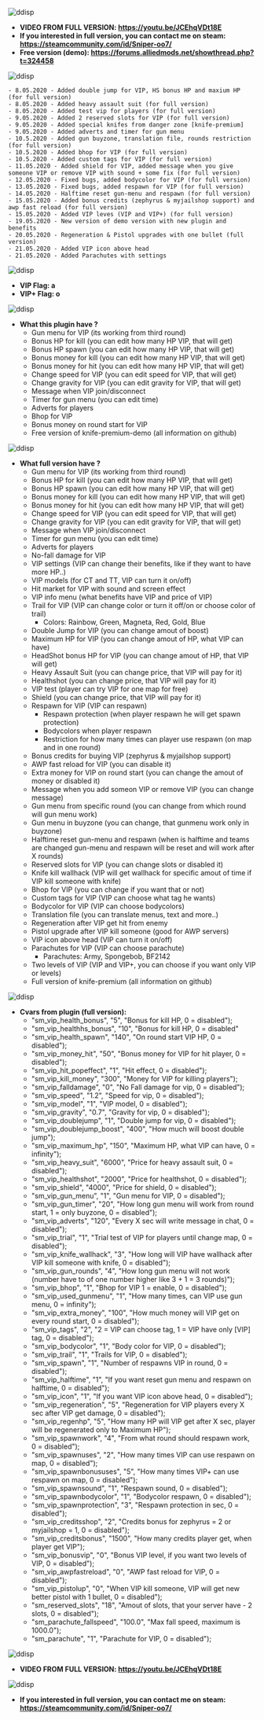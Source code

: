 ![ddisp](https://i.imgur.com/QyGaJdH.png)
* **VIDEO FROM FULL VERSION: https://youtu.be/JCEhqVDt18E** 
* **If you interested in full version, you can contact me on steam: https://steamcommunity.com/id/Sniper-oo7/**
* **Free version (demo): https://forums.alliedmods.net/showthread.php?t=324458**

![ddisp](https://i.imgur.com/Lk1Rf6X.png)

    - 8.05.2020 - Added double jump for VIP, HS bonus HP and maxium HP (for full version)
    - 8.05.2020 - Added heavy assault suit (for full version)
    - 8.05.2020 - Added test vip for players (for full version)
    - 9.05.2020 - Added 2 reserved slots for VIP (for full version)
    - 9.05.2020 - Added special knifes from danger zone [knife-premium]
    - 9.05.2020 - Added adverts and timer for gun menu
    - 10.5.2020 - Added gun buyzone, translation file, rounds restriction (for full version)
    - 10.5.2020 - Added bhop for VIP (for full version)
    - 10.5.2020 - Added custom tags for VIP (for full version)
    - 11.05.2020 - Added shield for VIP, added message when you give someone VIP or remove VIP with sound + some fix (for full version)
    - 12.05.2020 - Fixed bugs, added bodycolor for VIP (for full version)
    - 13.05.2020 - Fixed bugs, added respawn for VIP (for full version)
    - 14.05.2020 - Halftime reset gun-menu and respawn (for full version)
    - 15.05.2020 - Added bonus credits (zephyrus & myjailshop support) and awp fast reload (for full version)
    - 15.05.2020 - Added VIP leves (VIP and VIP+) (for full version)
    - 19.05.2020 - New version of demo version with new plugin and benefits
    - 20.05.2020 - Regeneration & Pistol upgrades with one bullet (full version)
    - 21.05.2020 - Added VIP icon above head
    - 21.05.2020 - Added Parachutes with settings

![ddisp](https://i.imgur.com/dwCZyLh.png)
* **VIP Flag: a** 
* **VIP+ Flag: o** 

![ddisp](https://i.imgur.com/qWrJh4A.png)

* **What this plugin have ?**
    - Gun menu for VIP (its working from third round)
    - Bonus HP for kill (you can edit how many HP VIP, that will get)
    - Bonus HP spawn (you can edit how many HP VIP, that will get)
    - Bonus money for kill (you can edit how many HP VIP, that will get)
    - Bonus money for hit (you can edit how many HP VIP, that will get)
    - Change speed for VIP (you can edit speed for VIP, that will get)
    - Change gravity for VIP (you can edit gravity for VIP, that will get)
    - Message when VIP join/disconnect
    - Timer for gun menu (you can edit time)
    - Adverts for players
    - Bhop for VIP
    - Bonus money on round start for VIP
    - Free version of knife-premium-demo (all information on github)

![ddisp](https://i.imgur.com/eOzVDNv.png)
* **What full version have ?**
    - Gun menu for VIP (its working from third round)
    - Bonus HP for kill (you can edit how many HP VIP, that will get)
    - Bonus HP spawn (you can edit how many HP VIP, that will get)
    - Bonus money for kill (you can edit how many HP VIP, that will get)
    - Bonus money for hit (you can edit how many HP VIP, that will get)
    - Change speed for VIP (you can edit speed for VIP, that will get)
    - Change gravity for VIP (you can edit gravity for VIP, that will get)
    - Message when VIP join/disconnect
    - Timer for gun menu (you can edit time)
    - Adverts for players
    - No-fall damage for VIP
    - VIP settings (VIP can change their benefits, like if they want to have more HP..)
    - VIP models (for CT and TT, VIP can turn it on/off)
    - Hit market for VIP with sound and screen effect
    - VIP info menu (what benefits have VIP and price of VIP)
    - Trail for VIP (VIP can change color or turn it off/on or choose color of trail)
        - Colors: Rainbow, Green, Magneta, Red, Gold, Blue
    - Double Jump for VIP (you can change amout of boost)
    - Maximum HP for VIP (you can change amout of HP, what VIP can have)
    - HeadShot bonus HP for VIP (you can change amout of HP, that VIP will get)
    - Heavy Assault Suit (you can change price, that VIP will pay for it)
    - Healthshot (you can change price, that VIP will pay for it)
    - VIP test (player can try VIP for one map for free)
    - Shield (you can change price, that VIP will pay for it)
    - Respawn for VIP (VIP can respawn)
        - Respawn protection (when player respawn he will get spawn protection)
        - Bodycolors when player respawn
        - Restriction for how many times can player use respawn (on map and in one round)
    - Bonus credits for buying VIP (zephyrus & myjailshop support)
    - AWP fast reload for VIP (you can disable it)
    - Extra money for VIP on round start (you can change the amout of money or disabled it)
    - Message when you add someon VIP or remove VIP (you can change message)
    - Gun menu from specific round (you can change from which round will gun menu work)
    - Gun menu in buyzone (you can change, that gunmenu work only in buyzone)
    - Halftime reset gun-menu and respawn (when is halftime and teams are changed gun-menu and respawn will be reset and will work after X rounds)
    - Reserved slots for VIP (you can change slots or disabled it)
    - Knife kill wallhack (VIP will get wallhack for specific amout of time if VIP kill someone with knife)
    - Bhop for VIP (you can change if you want that or not)
    - Custom tags for VIP (VIP can choose what tag he wants)
    - Bodycolor for VIP (VIP can choose bodycolors)
    - Translation file (you can translate menus, text and more..)
    - Regeneration after VIP get hit from enemy
    - Pistol upgrade after VIP kill someone (good for AWP servers)
    - VIP icon above head (VIP can turn it on/off)
    - Parachutes for VIP (VIP can choose parachute)
        - Parachutes: Army, Spongebob, BF2142
    - Two levels of VIP (VIP and VIP+, you can choose if you want only VIP or levels)
    - Full version of knife-premium (all information on github)

![ddisp](https://i.imgur.com/hrQhzMm.png)
* **Cvars from plugin (full version):**
	- "sm_vip_health_bonus", "5", "Bonus for kill HP, 0 = disabled");
	- "sm_vip_healthhs_bonus", "10", "Bonus for kill HP, 0 = disabled"
	- "sm_vip_health_spawn", "140", "On round start VIP HP, 0 = disabled");
	- "sm_vip_money_hit", "50", "Bonus money for VIP for hit player, 0 = disabled");
	- "sm_vip_hit_popeffect", "1", "Hit effect, 0 = disabled");
	- "sm_vip_kill_money", "300", "Money for VIP for killing players");
	- "sm_vip_falldamage", "0", "No Fall damage for vip, 0 = disabled");
	- "sm_vip_speed", "1.2", "Speed for vip, 0 = disabled");
	- "sm_vip_model", "1", "VIP model, 0 = disabled");
	- "sm_vip_gravity", "0.7", "Gravity for vip, 0 = disabled");
	- "sm_vip_doublejump", "1", "Double jump for vip, 0 = disabled");
	- "sm_vip_doublejump_boost", "400", "How much will boost double jump");
	- "sm_vip_maximum_hp", "150", "Maximum HP, what VIP can have, 0 = infinity");
	- "sm_vip_heavy_suit", "6000", "Price for heavy assault suit, 0 = disabled");
	- "sm_vip_healthshot", "2000", "Price for healthshot, 0 = disabled");
	- "sm_vip_shield", "4000", "Price for shield, 0 = disabled");
	- "sm_vip_gun_menu", "1", "Gun menu for VIP, 0 = disabled");
	- "sm_vip_gun_timer", "20", "How long gun menu will work from round start, 1 = only buyzone, 0 = disabled");
	- "sm_vip_adverts", "120", "Every X sec will write message in chat, 0 = disabled");
	- "sm_vip_trial", "1", "Trial test of VIP for players until change map, 0 = disabled");
	- "sm_vip_knife_wallhack", "3", "How long will VIP have wallhack after VIP kill someone with knife, 0 = disabled");
	- "sm_vip_gun_rounds", "4", "How long gun menu will not work (number have to of one number higher like 3 + 1 = 3 rounds)");
	- "sm_vip_bhop", "1", "Bhop for VIP 1 = enable, 0 = disabled");
	- "sm_vip_used_gunmenu", "1", "How many times, can VIP use gun menu, 0 = infinity");
	- "sm_vip_extra_money", "100", "How much money will VIP get on every round start, 0 = disabled");
	- "sm_vip_tags", "2", "2 = VIP can choose tag, 1 = VIP have only [VIP] tag, 0 = disabled");
	- "sm_vip_bodycolor", "1", "Body color for VIP, 0 = disabled");
	- "sm_vip_trail", "1", "Trails for VIP, 0 = disabled");
	- "sm_vip_spawn", "1", "Number of respawns VIP in round, 0 = disabled");
	- "sm_vip_halftime", "1", "If you want reset gun menu and respawn on halftime, 0 = disabled");
	- "sm_vip_icon", "1", "If you want VIP icon above head, 0 = disabled");
	- "sm_vip_regeneration", "5", "Regeneration for VIP players every X sec after VIP get damage, 0 = disabled");
	- "sm_vip_regenhp", "5", "How many HP will VIP get after X sec, player will be regenerated only to Maximum HP");
	- "sm_vip_spawnwork", "4", "From what round should respawn work, 0 = disabled");
	- "sm_vip_spawnuses", "2", "How many times VIP can use respawn on map, 0 = disabled");
	- "sm_vip_spawnbonususes", "5", "How many times VIP+ can use respawn on map, 0 = disabled");
	- "sm_vip_spawnsound", "1", "Respawn sound, 0 = disabled");
	- "sm_vip_spawnbodycolor", "1", "Bodycolor respawn, 0 = disabled");
	- "sm_vip_spawnprotection", "3", "Respawn protection in sec, 0 = disabled");
	- "sm_vip_creditsshop", "2", "Credits bonus for zephyrus = 2 or myjailshop = 1, 0 = disabled");
	- "sm_vip_creditsbonus", "1500", "How many credits player get, when player get VIP");
	- "sm_vip_bonusvip", "0", "Bonus VIP level, if you want two levels of VIP, 0 = disabled");
	- "sm_vip_awpfastreload", "0", "AWP fast reload for VIP, 0 = disabled");
	- "sm_vip_pistolup", "0", "When VIP kill someone, VIP will get new better pistol with 1 bullet, 0 = disabled");
	- "sm_reserved_slots", "18", "Amout of slots, that your server have - 2 slots, 0 = disabled");
	- "sm_parachute_fallspeed", "100.0", "Max fall speed, maximum is 1000.0");
	- "sm_parachute", "1", "Parachute for VIP, 0 = disabled");

![ddisp](https://i.imgur.com/3pFCZ4c.png)
* **VIDEO FROM FULL VERSION: https://youtu.be/JCEhqVDt18E** 

![ddisp](https://i.imgur.com/THOiZem.png)
* **If you interested in full version, you can contact me on steam: https://steamcommunity.com/id/Sniper-oo7/**
